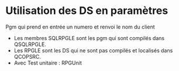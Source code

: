 # Utilisation des DS en paramètres

Pgm qui prend en entrée un numero et renvoi le nom du client

- Les membres SQLRPGLE sont les pgm qui sont compilés dans QSQLRPGLE.
- Les RPGLE sont les DS qui ne sont pas compilés et localisés dans QCOPSRC.
- Avec Test unitaire : RPGUnit
